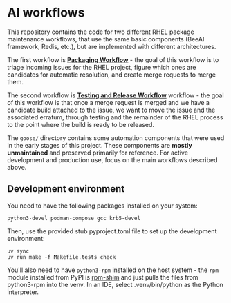 # AI workflows

This repository contains the code for two different RHEL package maintenance workflows,
that use the same basic components (BeeAI framework, Redis, etc.),
but are implemented with different architectures.

The first workflow is [**Packaging Workflow**](README-agents.md) -
the goal of this workflow is to triage incoming issues for the RHEL project,
figure which ones are candidates for automatic resolution,
and create merge requests to merge them.

The second workflow is [**Testing and Release Workflow**](README-supervisor.md) workflow -
the goal of this workflow is that once a merge request is merged and we have a candidate build attached to the issue,
we want to move the issue and the associated erratum,
through testing and the remainder of the RHEL process to the point where the build is ready to be released.

The `goose/` directory contains some automation components that were used in the early stages of this project. These components are **mostly unmaintained** and preserved primarily for reference. For active development and production use, focus on the main workflows described above.

## Development environment

You need to have the following packages installed on your system:

```
python3-devel podman-compose gcc krb5-devel
```

Then, use the provided stub pyproject.toml file to set up the development environment:

```
uv sync
uv run make -f Makefile.tests check
```

You'll also need to have `python3-rpm` installed on the host system -
the `rpm` module installed from PyPI is [rpm-shim](https://github.com/packit/rpm-shim)
and just pulls the files from python3-rpm into the venv.
In an IDE, select .venv/bin/python as the Python interpreter.
